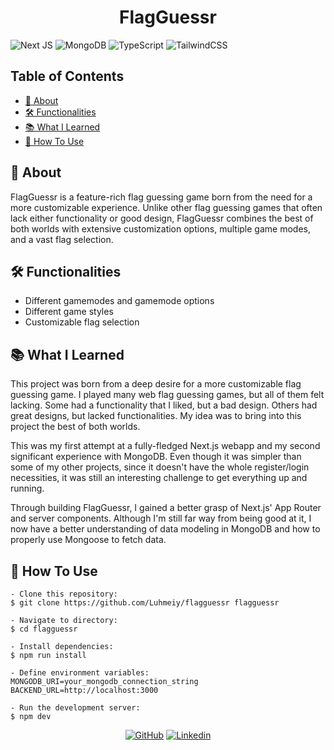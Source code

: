 <h1 align="center">FlagGuessr</h1>

![Next JS](https://img.shields.io/badge/Next-black?style=for-the-badge&logo=next.js&logoColor=white)
![MongoDB](https://img.shields.io/badge/MongoDB-%234ea94b.svg?style=for-the-badge&logo=mongodb&logoColor=white)
![TypeScript](https://img.shields.io/badge/typescript-%23007ACC.svg?style=for-the-badge&logo=typescript&logoColor=white)
![TailwindCSS](https://img.shields.io/badge/tailwindcss-%2338B2AC.svg?style=for-the-badge&logo=tailwind-css&logoColor=white)

## Table of Contents

-   [📑 About](#📑-about)
-   [🛠️ Functionalities](#🛠️-functionalities)
-   [📚 What I Learned](#📚-what-i-learned)
-   [🤔 How To Use](#🤔-how-to-use)

## 📑 About

FlagGuessr is a feature-rich flag guessing game born from the need for a more customizable experience. Unlike other flag guessing games that often lack either functionality or good design, FlagGuessr combines the best of both worlds with extensive customization options, multiple game modes, and a vast flag selection.

## 🛠️ Functionalities

-   Different gamemodes and gamemode options
-   Different game styles
-   Customizable flag selection

## 📚 What I Learned

This project was born from a deep desire for a more customizable flag guessing game. I played many web flag guessing games, but all of them felt lacking. Some had a functionality that I liked, but a bad design. Others had great designs, but lacked functionalities. My idea was to bring into this project the best of both worlds.

This was my first attempt at a fully-fledged Next.js webapp and my second significant experience with MongoDB. Even though it was simpler than some of my other projects, since it doesn't have the whole register/login necessities, it was still an interesting challenge to get everything up and running.

Through building FlagGuessr, I gained a better grasp of Next.js' App Router and server components. Although I'm still far way from being good at it, I now have a better understanding of data modeling in MongoDB and how to properly use Mongoose to fetch data.

## 🤔 How To Use

```
- Clone this repository:
$ git clone https://github.com/Luhmeiy/flagguessr flagguessr

- Navigate to directory:
$ cd flagguessr

- Install dependencies:
$ npm run install

- Define environment variables:
MONGODB_URI=your_mongodb_connection_string
BACKEND_URL=http://localhost:3000

- Run the development server:
$ npm dev
```

<div align="center">

[![GitHub](https://img.shields.io/badge/github-%23121011.svg?style=for-the-badge&logo=github&logoColor=white)](https://github.com/Luhmeiy)
[![Linkedin](https://img.shields.io/badge/LinkedIn-0077B5?style=for-the-badge&logo=linkedin&logoColor=white)](https://www.linkedin.com/in/luhmeiy/)

</div>
